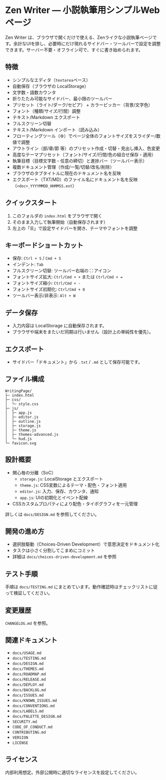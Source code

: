 # Zen Writer — 小説執筆用シンプルWebページ

Zen Writer は、ブラウザで開くだけで使える、Zenライクな小説執筆ページです。余計なUIを排し、必要時にだけ現れるサイドバー・ツールバーで設定を調整できます。サーバー不要・オフライン可で、すぐに書き始められます。

## 特徴

- シンプルなエディタ（`textarea`ベース）
- 自動保存（ブラウザの LocalStorage）
- 文字数・語数カウンタ
- 折りたたみ可能なサイドバー、最小限のツールバー
- プリセット（ライト/ダーク/セピア） + カラーピッカー（背景/文字色）
- フォント（種類/サイズ/行間）調整
- テキスト/Markdown エクスポート
- フルスクリーン切替
- テキスト/Markdown インポート（読み込み）
- フローティングツール（⚙️）でページ全体のフォントサイズをスライダー/数値で調整
- アウトライン（部/章/節 等）のプリセット作成・切替・見出し挿入、色変更
- 高度なテーマプリセット（フォント/サイズ/行間/色の組合せ保存・適用）
- 執筆目標（目標文字数・任意の締切）と進捗バー（ツールバー表示）
- 複数ドキュメント管理（作成/一覧/切替/改名/削除）
- ブラウザのタブタイトルに現在のドキュメント名を反映
- エクスポート（TXT/MD）のファイル名にドキュメント名を反映（`<doc>_YYYYMMDD_HHMMSS.ext`）

## クイックスタート

1. このフォルダの `index.html` をブラウザで開く
2. そのまま入力して執筆開始（自動保存されます）
3. 左上の「☰」で設定サイドバーを開き、テーマやフォントを調整

## キーボードショートカット

- 保存: `Ctrl + S` / `Cmd + S`
- インデント: `Tab`
- フルスクリーン切替: ツールバー右端の ⛶ アイコン
- フォントサイズ拡大: `Ctrl/Cmd + +` または `Ctrl/Cmd + =`
- フォントサイズ縮小: `Ctrl/Cmd + -`
- フォントサイズ初期化: `Ctrl/Cmd + 0`
- ツールバー表示/非表示: `Alt + W`

## データ保存

- 入力内容は LocalStorage に自動保存されます。
- ブラウザや端末をまたいだ同期は行いません（設計上の単純性を優先）。

## エクスポート

- サイドバー「ドキュメント」から `.txt` / `.md` として保存可能です。

## ファイル構成

```text
WritingPage/
├─ index.html
├─ css/
│  └─ style.css
├─ js/
│  ├─ app.js
│  ├─ editor.js
│  ├─ outline.js
│  ├─ storage.js
│  ├─ theme.js
│  ├─ themes-advanced.js
│  └─ hud.js
└─ favicon.svg
```

## 設計概要

- 関心毎の分離（SoC）
  - `storage.js`: LocalStorage とエクスポート
  - `theme.js`: CSS変数によるテーマ・配色・フォント適用
  - `editor.js`: 入力、保存、カウンタ、通知
  - `app.js`: UIの初期化とイベント配線
- CSSカスタムプロパティにより配色・タイポグラフィを一元管理

詳しくは `docs/DESIGN.md` を参照してください。

## 開発の進め方

- 選択肢駆動（Choices-Driven Development）で意思決定をドキュメント化
- タスクは小さく分割してこまめにコミット
- 詳細は `docs/choices-driven-development.md` を参照

## テスト手順

手順は `docs/TESTING.md` にまとめています。動作確認時はチェックリストに従って検証してください。

## 変更履歴

`CHANGELOG.md` を参照。

## 関連ドキュメント

- `docs/USAGE.md`
- `docs/TESTING.md`
- `docs/DESIGN.md`
- `docs/THEMES.md`
- `docs/ROADMAP.md`
- `docs/RELEASE.md`
- `docs/DEPLOY.md`
- `docs/BACKLOG.md`
- `docs/ISSUES.md`
- `docs/KNOWN_ISSUES.md`
- `docs/CONVENTIONS.md`
- `docs/LABELS.md`
- `docs/PALETTE_DESIGN.md`
- `SECURITY.md`
- `CODE_OF_CONDUCT.md`
- `CONTRIBUTING.md`
- `VERSION`
- `LICENSE`

## ライセンス

内部利用想定。外部公開時に適切なライセンスを設定してください。
